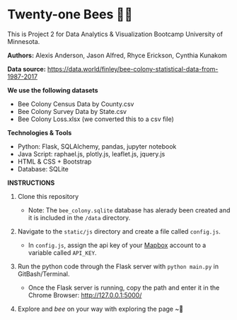 # Twenty-one Bees 🍯🐝

This is Project 2 for Data Analytics & Visualization Bootcamp University of Minnesota. 

**Authors:** Alexis Anderson, Jason Alfred, Rhyce Erickson, Cynthia Kunakom

**Data source:** https://data.world/finley/bee-colony-statistical-data-from-1987-2017

**We use the following datasets**
- Bee Colony Census Data by County.csv
- Bee Colony Survey Data by State.csv
- Bee Colony Loss.xlsx (we converted this to a csv file)

**Technologies & Tools**
- Python: Flask, SQLAlchemy, pandas, jupyter notebook
- Java Script: raphael.js, plotly.js, leaflet.js, jquery.js
- HTML & CSS + Bootstrap
- Database: SQLite

**INSTRUCTIONS**

1. Clone this repository
    - Note: The `bee_colony.sqlite` database has alerady been created and it is included in the `/data` directory.

1. Navigate to the `static/js` directory and create a file called `config.js`.
    - In `config.js`, assign the api key of your [Mapbox](https://www.mapbox.com/) account to a variable called `API_KEY`.

1. Run the python code through the Flask server with `python main.py` in GitBash/Terminal.
    - Once the Flask server is running, copy the path and enter it in the Chrome Browser: http://127.0.0.1:5000/

1. Explore and *bee* on your way with exploring the page ~🐝
 